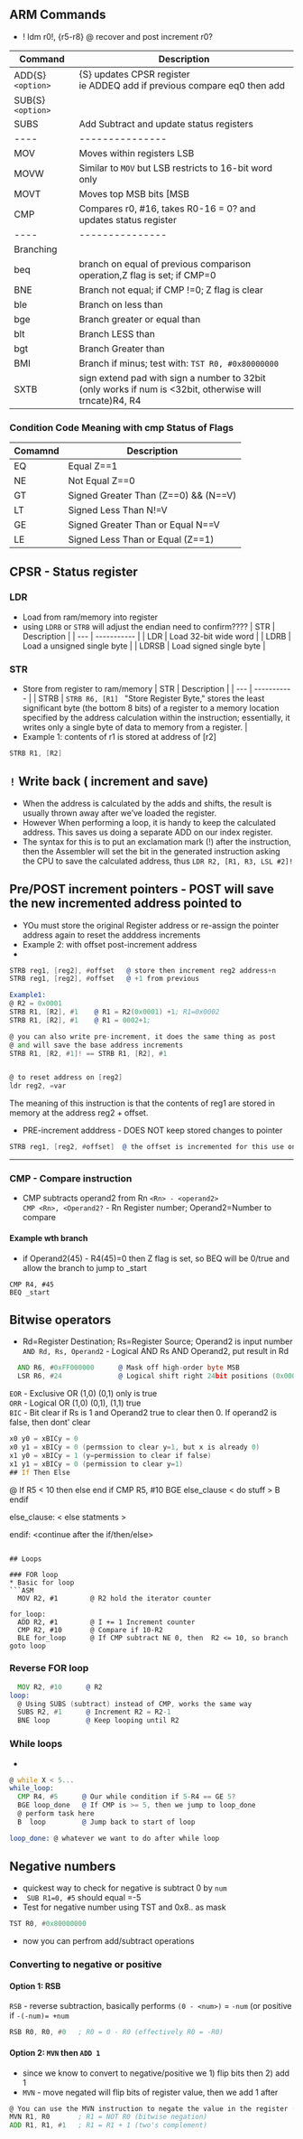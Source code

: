 ## ARM Commands

* ! ldm r0!, {r5-r8}      @ recover and post increment r0?

| Command | Description | 
| ------- | ----------- |
| ADD{S} ```<option>``` | {S} updates CPSR register <br>ie ADDEQ add if previous compare eq0 then add |
| SUB{S} ```<option>```| |
| SUBS | Add Subtract and update status registers |
| ---- | ---------------|
| MOV | Moves within registers LSB |
| MOVW | Similar to ```MOV``` but LSB restricts to 16-bit word only |
| MOVT | Moves top MSB bits [MSB|LSB]
| CMP | Compares r0, #16, takes R0-16 = 0? and updates status register |
| ---- | ---------------|
| Branching |           |
| beq | branch on equal of previous comparison operation,Z flag is set; if CMP=0 | 
| BNE | Branch not equal; if CMP !=0; Z flag is clear |
| ble | Branch on less than |
| bge | Branch greater or equal than|
| blt | Branch LESS than |
| bgt | Branch Greater than |
| BMI | Branch if minus; test with: ```TST R0, #0x80000000```  |
| SXTB | sign extend pad with sign a number to 32bit (only works if num is <32bit, otherwise will trncate)R4, R4 |

### Condition Code	Meaning with cmp	Status of Flags
| Comamnd | Description | 
| ------- | ----------- |
| EQ |	Equal	Z==1 |
| NE |	Not Equal	Z==0 |
| GT |	Signed Greater Than	(Z==0) && (N==V) |
| LT |	Signed Less Than	N!=V |
| GE |	Signed Greater Than or Equal	N==V |
| LE |	Signed Less Than or Equal	(Z==1) |


## CPSR - Status register

### LDR
* Load from ram/memory into register
* using ```LDRB``` or ```STRB``` will adjust the endian need to confirm????
| STR | Description |
| --- | ----------- |
| LDR | Load 32-bit wide word | 
| LDRB | Load a unsigned single byte |
| LDRSB | Load signed single byte |

### STR
* Store from register to ram/memory
| STR | Description |
| --- | ----------- |
| STRB | ```STRB R6, [R1] ``` "Store Register Byte,"  stores the least significant byte (the bottom 8 bits) of a register to a memory location specified by the address calculation within the instruction; essentially, it writes only a single byte of data to memory from a register.  |
* Example 1: contents of r1 is stored at address of [r2]
```asm
STRB R1, [R2]
```

## ```!``` Write back ( increment and save)
* When the address is calculated by the adds and shifts, the result is usually thrown
away after we’ve loaded the register.
* However When performing a loop, it is handy to keep the calculated address. This saves us doing a separate ADD on our
index register.
* The syntax for this is to put an exclamation mark (!) after the
instruction, then the Assembler will set the bit in the generated instruction
asking the CPU to save the calculated address, thus
  ```LDR R2, [R1, R3, LSL #2]!```

## Pre/POST increment pointers - POST will save the new incremented address pointed to
* YOu must store the original Register address or re-assign the pointer address again to reset the adddress increments
* Example 2: with offset  post-increment address
* 
```asm
STRB reg1, [reg2], #offset   @ store then increment reg2 address+n
STRB reg1, [reg2], #offset   @ +1 from previous

Example1:
@ R2 = 0x0001
STRB R1, [R2], #1    @ R1 = R2(0x0001) +1; R1=0x0002
STRB R1, [R2], #1    @ R1 = 0002+1;

@ you can also write pre-increment, it does the same thing as post
@ and will save the base address increments
STRB R1, [R2, #1]! == STRB R1, [R2], #1 


@ to reset address on [reg2]
ldr reg2, =var
```
The meaning of this instruction is that the contents of reg1 are stored in memory at the address reg2 + offset.

* PRE-increment adddress - DOES NOT keep stored changes to pointer
```asm
STRB reg1, [reg2, #offset]  @ the offset is incremented for this use only not saved
```
<hr>

### CMP - Compare instruction
* CMP subtracts operand2 from Rn ```<Rn> - <operand2>``` <br>
```CMP <Rn>, <Operand2?``` - Rn Register number; Operand2=Number to compare
#### Example wth branch
* if Operand2(45) - R4(45)=0 then Z flag is set, so BEQ will be 0/true and allow the branch to jump to _start 
```
CMP R4, #45
BEQ _start
```

## Bitwise operators
* Rd=Register Destination; Rs=Register Source; Operand2 is input number
```AND Rd, Rs, Operand2``` - Logical AND Rs AND Operand2, put result in Rd
```asm
  AND R6, #0xFF000000      @ Mask off high-order byte MSB
  LSR R6, #24              @ Logical shift right 24bit positions (0x000000FF)
```
```EOR``` - Exclusive OR (1,0) (0,1) only is true </br>
```ORR``` - Logical OR (1,0) (0,1), (1,1) true </br>
```BIC``` - Bit clear if Rs is 1 and Operand2 true to clear then 0. If operand2 is false, then dont' clear
```asm
x0 y0 = xBICy = 0
x0 y1 = xBICy = 0 (permssion to clear y=1, but x is already 0)
x1 y0 = xBICy = 1 (y=permission to clear if false)
x1 y1 = xBICy = 0 (permission to clear y=1)
## If Then Else
```
@ If R5 < 10 then else end if
  CMP R5, #10
    BGE else_clause
    < do stuff >
    B endif

else_clause:
  < else statments >

endif: <continue after the if/then/else>
```

## Loops

### FOR loop
* Basic for loop
```ASM
  MOV R2, #1        @ R2 hold the iterator counter
  
for_loop: 
  ADD R2, #1        @ I += 1 Increment counter
  CMP R2, #10       @ Compare if 10-R2
  BLE for_loop      @ If CMP subtract NE 0, then  R2 <= 10, so branch goto loop
```
### Reverse FOR loop
```asm
  MOV R2, #10      @ R2 
loop:
  @ Using SUBS (subtract) instead of CMP, works the same way
  SUBS R2, #1      @ Increment R2 = R2-1
  BNE loop         @ Keep looping until R2
```

### While loops
* 
```asm
@ while X < 5...
while_loop:
  CMP R4, #5      @ Our while condition if 5-R4 == GE 5?
  BGE loop_done   @ If CMP is >= 5, then we jump to loop_done
  @ perform task here
  B  loop         @ Jump back to start of loop

loop_done: @ whatever we want to do after while loop
```

## Negative numbers
* quickest way to check for negative is subtract 0 by ```num```
* ``` SUB R1=0, #5``` should equal =-5
* Test for negative number using TST and 0x8.. as mask
```asm
TST R0, #0x80000000
```
* now you can perfrom add/subtract operations

### Converting to negative or positive
#### Option 1: RSB
```RSB``` - reverse subtraction, basically performs ```(0 - <num>)``` = ```-num``` (or positive if ```-(-num)= +num```
```asm
RSB R0, R0, #0   ; R0 = 0 - R0 (effectively R0 = -R0)  
```
#### Option 2: ```MVN``` then ```ADD 1```
* since we know to convert to negative/positive we 1) flip bits then 2) add 1
* ```MVN``` - move negated will flip bits of register value, then we add 1 after
```asm
@ You can use the MVN instruction to negate the value in the register (take the two's complement), then add 1 manually to get the positive value.
MVN R1, R0       ; R1 = NOT R0 (bitwise negation)
ADD R1, R1, #1   ; R1 = R1 + 1 (two's complement)
```
